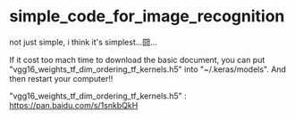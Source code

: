 # simple_code_for_image_recognition
not just simple, i think it's simplest...囧...

If it cost too mach time to download the basic document, you can put "vgg16_weights_tf_dim_ordering_tf_kernels.h5" into "~/.keras/models". And then restart your computer!!

 "vgg16_weights_tf_dim_ordering_tf_kernels.h5" : https://pan.baidu.com/s/1snkbQkH
